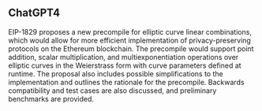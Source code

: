 ## ChatGPT4

EIP-1829 proposes a new precompile for elliptic curve linear combinations, which would allow for more efficient implementation of privacy-preserving protocols on the Ethereum blockchain. The precompile would support point addition, scalar multiplication, and multiexponentiation operations over elliptic curves in the Weierstrass form with curve parameters defined at runtime. The proposal also includes possible simplifications to the implementation and outlines the rationale for the precompile. Backwards compatibility and test cases are also discussed, and preliminary benchmarks are provided.
